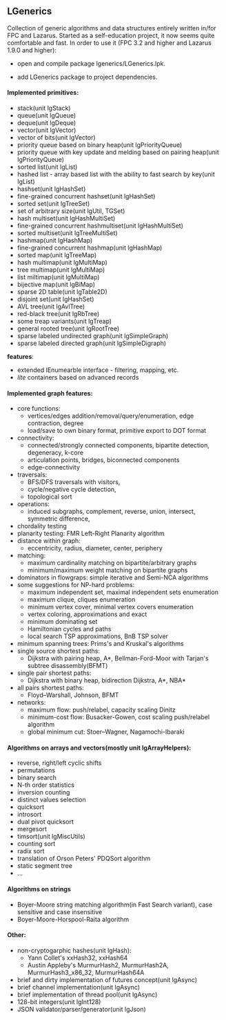 ﻿## LGenerics

  Collection of generic algorithms and data structures entirely written in/for FPC and Lazarus. 
  Started as a self-education project, it now seems quite comfortable and fast.
  In order to use it (FPC 3.2 and higher and Lazarus 1.9.0 and higher):
  
  - open and compile package lgenerics/LGenerics.lpk.
  
  - add LGenerics package to project dependencies.
#### Implemented primitives:
  - stack(unit lgStack)
  - queue(unit lgQueue)
  - deque(unit lgDeque)
  - vector(unit lgVector)
  - vector of bits(unit lgVector)
  - priority queue based on binary heap(unit lgPriorityQueue)
  - priority queue with key update and melding based on pairing heap(unit lgPriorityQueue)
  - sorted list(unit lgList)
  - hashed list - array based list with the ability to fast search by key(unit lgList)  
  - hashset(unit lgHashSet)
  - fine-grained concurrent hashset(unit lgHashSet)
  - sorted set(unit lgTreeSet)
  - set of arbitrary size(unit lgUtil, TGSet)
  - hash multiset(unit lgHashMultiSet)
  - fine-grained concurrent hashmultiset(unit lgHashMultiSet)
  - sorted multiset(unit lgTreeMultiSet)
  - hashmap(unit lgHashMap)
  - fine-grained concurrent hashmap(unit lgHashMap)
  - sorted map(unit lgTreeMap)
  - hash multimap(unit lgMultiMap)
  - tree multimap(unit lgMultiMap)
  - list miltimap(unit lgMultiMap)
  - bijective map(unit lgBiMap)
  - sparse 2D table(unit lgTable2D)
  - disjoint set(unit lgHashSet)
  - AVL tree(unit lgAvlTree)
  - red-black tree(unit lgRbTree)
  - some treap variants(unit lgTreap)
  - general rooted tree(unit lgRootTree)
  - sparse labeled undirected graph(unit lgSimpleGraph)
  - sparse labeled directed graph(unit lgSimpleDigraph)

  **features**:
  - extended IEnumearble interface - filtering, mapping, etc.
  - *lite* containers based on advanced records
#### Implemented graph features:
  - core functions:
    + vertices/edges addition/removal/query/enumeration, edge contraction, degree
    + load/save to own binary format, primitive export to DOT format
  - connectivity:
    + connected/strongly connected components, bipartite detection, degeneracy, k-core
    + articulation points, bridges, biconnected components 
    + edge-connectivity 
  - traversals:
    + BFS/DFS traversals with visitors, 
    + cycle/negative cycle detection, 
    + topological sort
  - operations: 
    + induced subgraphs, complement, reverse, union, intersect, symmetric difference,
  - chordality testing
  - planarity testing: FMR Left-Right Planarity algorithm
  - distance within graph: 
    + eccentricity, radius, diameter, center, periphery 
  - matching:
    + maximum cardinality matching on bipartite/arbitrary graphs  
    + minimum/maximum weight matching on bipartite graphs
  - dominators in flowgraps: simple iterative and Semi-NCA algorithms
  - some suggestions for NP-hard problems: 
    + maximum independent set, maximal independent sets enumeration 
    + maximum clique, cliques enumeration
    + minimum vertex cover, minimal vertex covers enumeration
    + vertex coloring, approximations and exact
    + minimum dominating set
    + Hamiltonian cycles and paths
    + local search TSP approximations, BnB TSP solver
  - minimum spanning trees: Prims's and Kruskal's algorithms
  - single source shortest paths: 
    + Dijkstra with pairing heap, A*, Bellman-Ford-Moor with Tarjan's subtree disassembly(BFMT)
  - single pair shortest paths:
    + Dijkstra with binary heap, bidirection Dijkstra, A*, NBA* 
  - all pairs shortest paths: 
    + Floyd–Warshall, Johnson, BFMT  
  - networks:
    + maximum flow: push/relabel, capacity scaling Dinitz
    + minimum-cost flow: Busacker-Gowen, cost scaling push/relabel algorithm
    + global minimum cut: Stoer–Wagner, Nagamochi-Ibaraki    
#### Algorithms on arrays and vectors(mostly unit lgArrayHelpers):
  - reverse, right/left cyclic shifts
  - permutations
  - binary search
  - N-th order statistics
  - inversion counting
  - distinct values selection
  - quicksort
  - introsort
  - dual pivot quicksort
  - mergesort
  - timsort(unit lgMiscUtils)
  - counting sort
  - radix sort
  - translation of Orson Peters' PDQSort algorithm
  - static segment tree
  - ...
#### Algorithms on strings
  - Boyer-Moore string matching algorithm(in Fast Search variant),
case sensitive and case insensitive
  - Boyer-Moore-Horspool-Raita algorithm
#### Other:
  - non-cryptogarphic hashes(unit lgHash):
    + Yann Collet's xxHash32, xxHash64
    + Austin Appleby's MurmurHash2, MurmurHash2A, MurmurHash3_x86_32, MurmurHash64A
  - brief and dirty implementation of futures concept(unit lgAsync)
  - brief channel implementation(unit lgAsync)
  - brief implementation of thread pool(unit lgAsync)
  - 128-bit integers(unit lgInt128)
  - JSON validator/parser/generator(unit lgJson)
